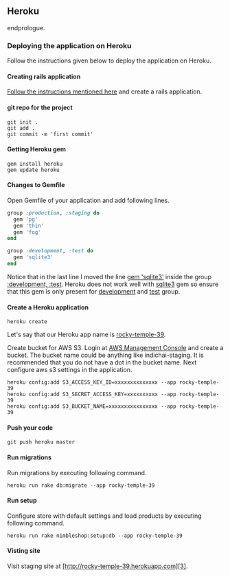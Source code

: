 ##	Heroku ##

endprologue.

###	Deploying the application on Heroku ###

Follow the instructions given below to deploy the application on Heroku.

#### Creating rails application ####

[Follow the instructions mentioned here][1] and create a rails application.

#### git repo for the project ####

```shell
git init .
git add .
git commit -m 'first commit'
```

#### Getting Heroku gem ####

```shell
gem install heroku
gem update heroku
```

#### Changes to Gemfile ####

Open Gemfile of your application and add following lines.

```ruby
group :production, :staging do
  gem 'pg'
  gem 'thin'
  gem 'fog'
end

group :development, :test do
  gem 'sqlite3'
end
```

Notice that in the last line I moved the line <ins>gem 'sqlite3'</ins> inside the group <ins>:development, :test</ins>. Heroku does not work well with <ins>sqlite3</ins> gem so ensure that this gem is only present for <ins>development</ins> and <ins>test</ins> group.


#### Create a Heroku application ####

```shell
heroku create
```

Let's say that our Heroku app name is  <ins>rocky-temple-39</ins>.

Create bucket for AWS S3. Login at [AWS Management Console][2] and create a bucket. The bucket name could be anything like indichai-staging. It is recommended that you do not have a dot in the bucket name. Next configure aws s3 settings in the application.

```shell
heroku config:add S3_ACCESS_KEY_ID=xxxxxxxxxxxxxx --app rocky-temple-39
heroku config:add S3_SECRET_ACCESS_KEY=xxxxxxxxxx --app rocky-temple-39
heroku config:add S3_BUCKET_NAME=xxxxxxxxxxxxxxxx --app rocky-temple-39
```

#### Push your code ####

```shell
git push heroku master
```

#### Run migrations ####

Run migrations by executing following command.

```shell
heroku run rake db:migrate --app rocky-temple-39
```

#### Run setup ####

Configure store with default settings and load products by executing following command.

```shell
heroku run rake nimbleshop:setup:db --app rocky-temple-39
```

#### Visting site ####

Visit staging site at [http://rocky-temple-39.herokuapp.com][3].

[1]: http://nimbleshop.org/getting_started.html
[2]: https://console.aws.amazon.com/s3/home
[3]: http://rocky-temple-39.herokuapp.com